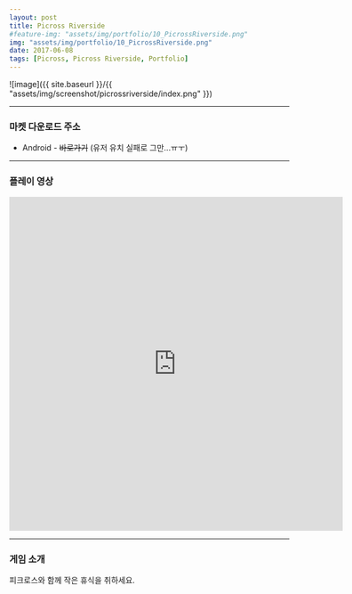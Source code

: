 ```yaml
---
layout: post
title: Picross Riverside
#feature-img: "assets/img/portfolio/10_PicrossRiverside.png"
img: "assets/img/portfolio/10_PicrossRiverside.png"
date: 2017-06-08
tags: [Picross, Picross Riverside, Portfolio]
---
```


![image]({{ site.baseurl }}/{{ "assets/img/screenshot/picrossriverside/index.png" }}) 

---

### 마켓 다운로드 주소

* Android - ~~바로가기~~ (유저 유치 실패로 그만...ㅠㅜ)

---

### 플레이 영상

<center><iframe width="600" height="600" src="https://www.youtube.com/embed/RZoqgJXCbQQ" frameborder="0" allow="autoplay; encrypted-media" webkitallowfullscreen mozallowfullscreen allowfullscreen></iframe></center>

---

### 게임 소개

피크로스와 함께 작은 휴식을 취하세요.



